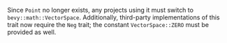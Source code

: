 Since `Point` no longer exists, any projects using it must switch to `bevy::math::VectorSpace`. Additionally, third-party implementations of this trait now require the `Neg` trait; the constant `VectorSpace::ZERO` must be provided as well.
